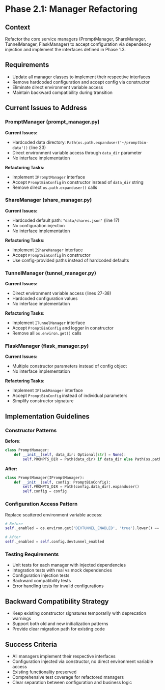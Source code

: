 # Phase 2.1: Manager Refactoring

## Context
Refactor the core service managers (PromptManager, ShareManager, TunnelManager, FlaskManager) to accept configuration via dependency injection and implement the interfaces defined in Phase 1.3.

## Requirements
- Update all manager classes to implement their respective interfaces
- Remove hardcoded configuration and accept config via constructor
- Eliminate direct environment variable access
- Maintain backward compatibility during transition

## Current Issues to Address

### PromptManager (prompt_manager.py)
**Current Issues:**
- Hardcoded data directory: `Path(os.path.expanduser('~/promptbin-data'))` (line 23)
- Direct environment variable access through `data_dir` parameter
- No interface implementation

**Refactoring Tasks:**
- Implement `IPromptManager` interface
- Accept `PromptBinConfig` in constructor instead of `data_dir` string
- Remove direct `os.path.expanduser()` calls

### ShareManager (share_manager.py) 
**Current Issues:**
- Hardcoded default path: `"data/shares.json"` (line 17)
- No configuration injection
- No interface implementation

**Refactoring Tasks:**
- Implement `IShareManager` interface
- Accept `PromptBinConfig` in constructor
- Use config-provided paths instead of hardcoded defaults

### TunnelManager (tunnel_manager.py)
**Current Issues:**
- Direct environment variable access (lines 27-38)
- Hardcoded configuration values
- No interface implementation

**Refactoring Tasks:**
- Implement `ITunnelManager` interface  
- Accept `PromptBinConfig` and logger in constructor
- Remove all `os.environ.get()` calls

### FlaskManager (flask_manager.py)
**Current Issues:**
- Multiple constructor parameters instead of config object
- No interface implementation

**Refactoring Tasks:**
- Implement `IFlaskManager` interface
- Accept `PromptBinConfig` instead of individual parameters
- Simplify constructor signature

## Implementation Guidelines

### Constructor Patterns
**Before:**
```python
class PromptManager:
    def __init__(self, data_dir: Optional[str] = None):
        self.PROMPTS_DIR = Path(data_dir) if data_dir else Path(os.path.expanduser('~/promptbin-data'))
```

**After:**
```python
class PromptManager(IPromptManager):
    def __init__(self, config: PromptBinConfig):
        self.PROMPTS_DIR = Path(config.data_dir).expanduser()
        self.config = config
```

### Configuration Access Pattern
Replace scattered environment variable access:
```python
# Before
self._enabled = os.environ.get('DEVTUNNEL_ENABLED', 'true').lower() == 'true'

# After  
self._enabled = self.config.devtunnel_enabled
```

### Testing Requirements
- Unit tests for each manager with injected dependencies
- Integration tests with real vs mock dependencies
- Configuration injection tests
- Backward compatibility tests
- Error handling tests for invalid configurations

## Backward Compatibility Strategy
- Keep existing constructor signatures temporarily with deprecation warnings
- Support both old and new initialization patterns
- Provide clear migration path for existing code

## Success Criteria
- All managers implement their respective interfaces
- Configuration injected via constructor, no direct environment variable access
- Existing functionality preserved
- Comprehensive test coverage for refactored managers
- Clear separation between configuration and business logic